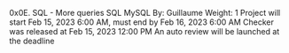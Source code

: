 0x0E. SQL - More queries
SQL
MySQL
 By: Guillaume
 Weight: 1
 Project will start Feb 15, 2023 6:00 AM, must end by Feb 16, 2023 6:00 AM
 Checker was released at Feb 15, 2023 12:00 PM
 An auto review will be launched at the deadline

